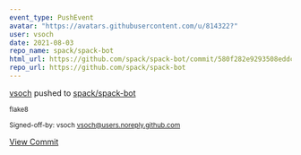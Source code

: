 ```yaml
---
event_type: PushEvent
avatar: "https://avatars.githubusercontent.com/u/814322?"
user: vsoch
date: 2021-08-03
repo_name: spack/spack-bot
html_url: https://github.com/spack/spack-bot/commit/580f282e9293508eddcd72f6489318d699ba9f57
repo_url: https://github.com/spack/spack-bot
---
```


<a href='https://github.com/vsoch' target='_blank'>vsoch</a> pushed to <a href='https://github.com/spack/spack-bot' target='_blank'>spack/spack-bot</a>

<small>flake8

Signed-off-by: vsoch <vsoch@users.noreply.github.com></small>

<a href='https://github.com/spack/spack-bot/commit/580f282e9293508eddcd72f6489318d699ba9f57' target='_blank'>View Commit</a>